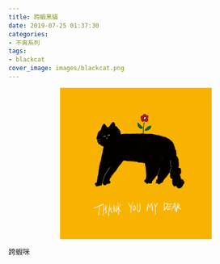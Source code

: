 ```yaml
---
title: 跨蝦黑貓
date: 2019-07-25 01:37:30
categories: 
- 不爽系列
tags:
- blackcat
cover_image: images/blackcat.png
---
```


<div style="display:flex;justify-content:center;">
    <div style="display:flex;flex-direction:column;align-items:center;">
        <div style="width:500px;height:300px">
            <img style="width:100%;height:100%;object-fit:contain;" src="/images/blackcat.png"/>
        </div>
    </div>
</div>

<!--more-->

跨蝦咪